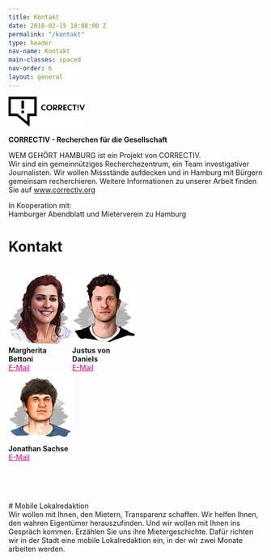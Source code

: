```yaml
---
title: Kontakt
date: 2018-02-15 10:08:00 Z
permalink: "/kontakt"
type: header
nav-name: Kontakt
main-classes: spaced
nav-order: 6
layout: general
---
```


<a href="https://correctiv.org" target="blank"><img src="/assets/images/logos/correctiv.jpg" width="30%"></a>

**CORRECTIV - Recherchen für die Gesellschaft**

WEM GEHÖRT HAMBURG ist ein Projekt von CORRECTIV.<br>
Wir sind ein gemeinnütziges Recherchezentrum,
ein Team investigativer Journalisten. Wir wollen
Missstände aufdecken und in Hamburg mit Bürgern
gemeinsam recherchieren. Weitere Informationen zu unserer Arbeit finden Sie auf <a style="color: #e5007d" href="https://correctiv.org" target="blank">www.correctiv.org</a>

In Kooperation mit:<br>
Hamburger Abendblatt und Mieterverein zu Hamburg

# Kontakt
<br>

<div style="float:left; width:25%">
<img src="/assets/images/margherita-bettoni.png">
<strong>Margherita Bettoni</strong>
<br>
<a style="color: #e5007d" href="mailto:margherita.bettoni@correctiv.org">E-Mail</a>
</div>

<div style="float:left; width:25%">
<img src="/assets/images/justus-von-daniels.png">
<strong>Justus von Daniels</strong>
<br>
<a style="color: #e5007d" href="mailto:justus.von.daniels@correctiv.org">E-Mail</a>
</div>

<div style="width:25%">
<img src="/assets/images/jonathan-sachse.png">
<strong>Jonathan Sachse</strong>
<br>
<a style="color: #e5007d" href="mailto:jonathan.sachse@correctiv.org">E-Mail</a>
</div>

<br><br><br>

<div>
# Mobile Lokalredaktion
<br>
Wir wollen mit Ihnen, den Mietern, Transparenz
schaffen. Wir helfen Ihnen, den wahren
Eigentümer herauszufinden. Und wir wollen mit
Ihnen ins Gespräch kommen. Erzählen Sie uns ihre
Mietergeschichte. Dafür richten wir in der Stadt eine
mobile Lokalredaktion ein, in der wir zwei Monate
arbeiten werden.</div>